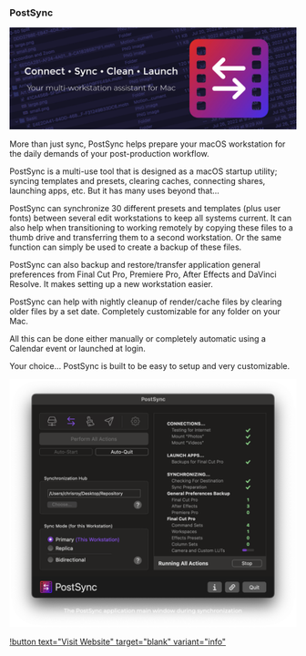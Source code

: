 ### PostSync

![](/static/postsync-header.jpeg)

More than just sync, PostSync helps prepare your macOS workstation for the daily demands of your post-production workflow.

PostSync is a multi-use tool that is designed as a macOS startup utility; syncing templates and presets, clearing caches, connecting shares, launching apps, etc. But it has many uses beyond that…

PostSync can synchronize 30 different presets and templates (plus user fonts) between several edit workstations to keep all systems current. It can also help when transitioning to working remotely by copying these files to a thumb drive and transferring them to a second workstation. Or the same function can simply be used to create a backup of these files.

PostSync can also backup and restore/transfer application general preferences from Final Cut Pro, Premiere Pro, After Effects and DaVinci Resolve. It makes setting up a new workstation easier.

PostSync can help with nightly cleanup of render/cache files by clearing older files by a set date. Completely customizable for any folder on your Mac.

All this can be done either manually or completely automatic using a Calendar event or launched at login.

Your choice… PostSync is built to be easy to setup and very customizable.

![](/static/postsync.png)

[!button text="Visit Website" target="blank" variant="info"](https://chrisroyfilms.com/postsync/)
